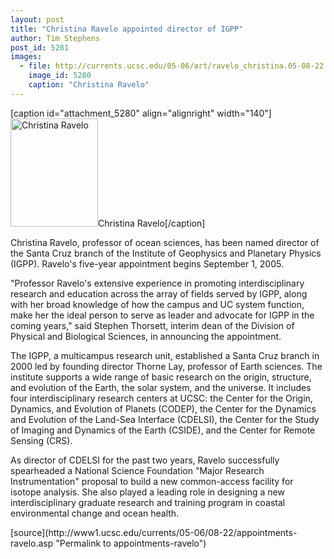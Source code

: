 ```yaml
---
layout: post
title: "Christina Ravelo appointed director of IGPP"
author: Tim Stephens
post_id: 5281
images:
  - file: http://currents.ucsc.edu/05-06/art/ravelo_christina.05-08-22.jpg
    image_id: 5280
    caption: "Christina Ravelo"
---
```


[caption id="attachment_5280" align="alignright" width="140"]<a href="http://localhost/mysite/wp-content/uploads/2005/09/ravelo_christina.05-08-22.jpg"><img class="size-full wp-image-5280" src="http://localhost/mysite/wp-content/uploads/2005/09/ravelo_christina.05-08-22.jpg" alt="Christina Ravelo" width="140" height="173" /></a>Christina Ravelo[/caption]
<a name="content" id="content"></a>
<p align="left">
  Christina Ravelo, professor of ocean sciences, has been named director of the Santa Cruz branch of the Institute of Geophysics and Planetary Physics (IGPP). Ravelo's five-year appointment begins September 1, 2005.<br>
</p>
<p align="left">
  "Professor Ravelo's extensive experience in promoting interdisciplinary research and education across the array of fields served by IGPP, along with her broad knowledge of how the campus and UC system function, make her the ideal person to serve as leader and advocate for IGPP in the coming years," said Stephen Thorsett, interim dean of the Division of Physical and Biological Sciences, in announcing the appointment.<br>
</p>
<p align="left">
  The IGPP, a multicampus research unit, established a Santa Cruz branch in 2000 led by founding director Thorne Lay, professor of Earth sciences. The institute supports a wide range of basic research on the origin, structure, and evolution of the Earth, the solar system, and the universe. It includes four interdisciplinary research centers at UCSC: the Center for the Origin, Dynamics, and Evolution of Planets (CODEP), the Center for the Dynamics and Evolution of the Land-Sea Interface (CDELSI), the Center for the Study of Imaging and Dynamics of the Earth (CSIDE), and the Center for Remote Sensing (CRS).<br>
</p>
<p align="left">
  As director of CDELSI for the past two years, Ravelo successfully spearheaded a National Science Foundation "Major Research Instrumentation" proposal to build a new common-access facility for isotope analysis. She also played a leading role in designing a new interdisciplinary graduate research and training program in coastal environmental change and ocean health.<br>
</p>
<p>
  <input name="t1" size="-1" type="hidden">
</p>




</p>
[source](http://www1.ucsc.edu/currents/05-06/08-22/appointments-ravelo.asp "Permalink to appointments-ravelo")

